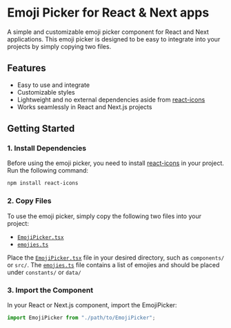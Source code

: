 # Emoji Picker for React & Next apps

A simple and customizable emoji picker component for React and Next applications. This emoji picker is designed to be easy to integrate into your projects by simply copying two files.

## Features

- Easy to use and integrate
- Customizable styles
- Lightweight and no external dependencies aside from [react-icons](https://www.npmjs.com/package/react-icons)
- Works seamlessly in React and Next.js projects

## Getting Started

### 1. Install Dependencies

Before using the emoji picker, you need to install [react-icons](https://www.npmjs.com/package/react-icons) in your project. Run the following command:

```bash
npm install react-icons
```

### 2. Copy Files

To use the emoji picker, simply copy the following two files into your project:

- [`EmojiPicker.tsx`](./EmojiPicker.tsx)
- [`emojies.ts`](./emojies.ts)

Place the [`EmojiPicker.tsx`](./EmojiPicker.tsx) file in your desired directory, such as `components/` or `src/`. The [`emojies.ts`](./emojies.ts) file contains a list of emojies and should be placed under `constants/` or `data/`

### 3. Import the Component

In your React or Next.js component, import the EmojiPicker:

```typescript
import EmojiPicker from "./path/to/EmojiPicker";
```
